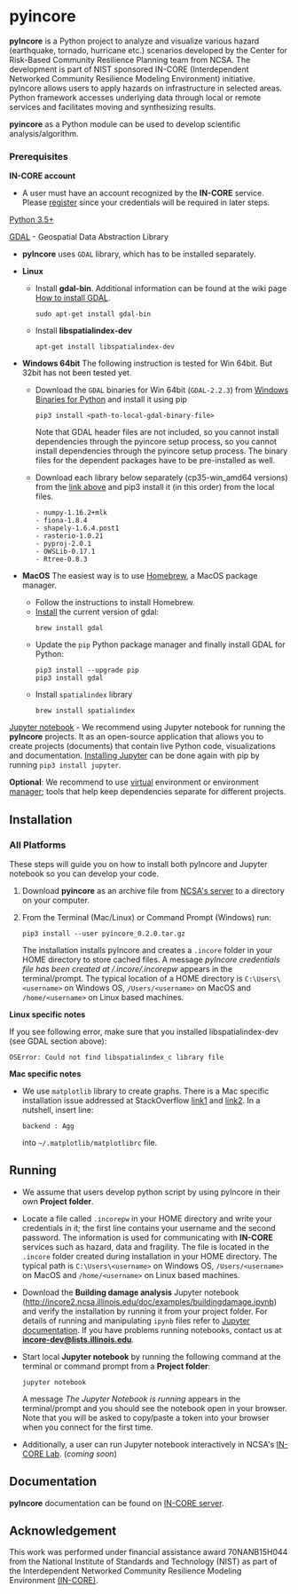 # pyincore

**pyIncore** is a Python project to analyze and visualize various hazard (earthquake, tornado, hurricane etc.) 
scenarios developed by the Center for Risk-Based Community Resilience Planning team from NCSA. 
The development is part of NIST sponsored IN-CORE (Interdependent Networked Community Resilience Modeling 
Environment) initiative. pyIncore allows users to apply hazards on infrastructure in selected areas. 
Python framework accesses underlying data through local or remote services and facilitates moving and synthesizing 
results.
                      
**pyincore** as a Python module can be used to develop scientific analysis/algorithm.

### Prerequisites

**IN-CORE account**

- A user must have an account recognized by the **IN-CORE** service. Please [register](https://identity.ncsa.illinois.edu/register/UUMK36FU2M) 
since your credentials will be required in later steps.

[Python 3.5+](https://www.python.org)

[GDAL](https://www.gdal.org) - Geospatial Data Abstraction Library
    
- **pyIncore** uses `GDAL` library, which has to be installed separately.

- **Linux** 
    - Install **gdal-bin**. Additional information can be found  at the wiki page [How to install GDAL](https://github.com/domlysz/BlenderGIS/wiki/How-to-install-GDAL).
        ```
        sudo apt-get install gdal-bin
        ```
    - Install **libspatialindex-dev**
        ```
        apt-get install libspatialindex-dev
        ```

- **Windows 64bit**
    The following instruction is tested for Win 64bit. But 32bit has not been tested yet.
    - Download the `GDAL` binaries for Win 64bit (`GDAL-2.2.3`) from [Windows Binaries for Python](https://www.lfd.uci.edu/~gohlke/pythonlibs/) and install it using pip
        ```
        pip3 install <path-to-local-gdal-binary-file>
        ```
        Note that GDAL header files are not included, so you cannot install dependencies through the pyincore setup process, 
        so you cannot install dependencies through the pyincore setup process. The binary files for the dependent packages 
        have to be pre-installed as well. 
    - Download each library below separately (cp35-win_amd64 versions) from the [link above](https://www.lfd.uci.edu/~gohlke/pythonlibs/) 
    and pip3 install it (in this order) from the local files.

        ```
        - numpy-1.16.2+mlk
        - fiona-1.8.4
        - shapely-1.6.4.post1
        - rasterio-1.0.21
        - pyproj-2.0.1
        - OWSLib-0.17.1
        - Rtree-0.8.3
        ```

- **MacOS**
    The easiest way is to use [Homebrew](https://brew.sh/), a MacOS package manager.
    - Follow the instructions to install Homebrew.
    - [Install](https://medium.com/@vascofernandes_13322/how-to-install-gdal-on-macos-6a76fb5e24a4) the current version of gdal:
        ```
        brew install gdal
        ```
    - Update the `pip` Python package manager and finally install GDAL for Python:
        ```
        pip3 install --upgrade pip
        pip3 install gdal
        ```
    - Install `spatialindex` library
        ```
        brew install spatialindex
        ```    
    
[Jupyter notebook](https://jupyter.org/) - We recommend using Jupyter notebook for running the **pyIncore** projects. 
It as an open-source application that allows you to create projects (documents) that contain live Python code, 
visualizations and documentation. [Installing Jupyter](https://jupyter.org/install.html) can be done again with pip by 
running `pip3 install jupyter`.

**Optional**: We recommend to use [virtual](https://www.pythonforbeginners.com/basics/how-to-use-python-virtualenv/) environment 
or environment [manager](https://www.anaconda.com/distribution/); tools that help keep dependencies separate for different projects.

## Installation

### All Platforms
 
These steps will guide you on how to install both pyIncore and Jupyter notebook so you can develop your code.

1. Download **pyincore** as an archive file from [NCSA's server](https://incore2.ncsa.illinois.edu/releases/pyincore_0.2.0.tar.gz) to a directory on your computer.
2. From the Terminal (Mac/Linux) or Command Prompt (Windows) run:
    ```
    pip3 install --user pyincore_0.2.0.tar.gz
    ```
    
    The installation installs pyIncore and creates a `.incore` folder in your HOME directory to store cached files. 
    A message *pyIncore credentials file has been created at <HOME directory>/.incore/.incorepw* appears 
    in the terminal/prompt. The typical location of a HOME directory is `C:\Users\<username>` on Windows OS, `/Users/<username>` on MacOS 
    and `/home/<username>` on Linux based machines.

**Linux specific notes**

If you see following error, make sure that you installed libspatialindex-dev (see GDAL section above):
```
OSError: Could not find libspatialindex_c library file
```

**Mac specific notes**
    
- We use `matplotlib` library to create graphs. There is a Mac specific installation issue addressed at 
StackOverflow [link1](https://stackoverflow.com/questions/4130355/python-matplotlib-framework-under-macosx) and 
[link2](https://stackoverflow.com/questions/21784641/installation-issue-with-matplotlib-python). In a nutshell, 
insert line:
    ```
    backend : Agg
    ```

    into `~/.matplotlib/matplotlibrc` file.

## Running

- We assume that users develop python script by using pyIncore in their own **Project folder**.
- Locate a file called `.incorepw` in your HOME directory and write your credentials in it; the first line contains your username and the second password. 
The information is used for communicating with **IN-CORE** services such as hazard, data and fragility. 
The file is located in the `.incore` folder created during installation in your HOME directory. The typical path is `C:\Users\<username>` on Windows OS, 
`/Users/<username>` on MacOS and `/home/<username>` on Linux based machines.

- Download the **Building damage analysis** Jupyter notebook (<http://incore2.ncsa.illinois.edu/doc/examples/buildingdamage.ipynb>) 
and verify the installation by running it from your project folder. For details of running and manipulating `ipynb` files refer 
to [Jupyter documentation](https://jupyter.readthedocs.io/en/latest/running.html#running). If you have problems running notebooks, 
contact us at **incore-dev@lists.illinois.edu**.

- Start local **Jupyter notebook** by running the following command at the terminal or command prompt from a **Project folder**:
    ```
    jupyter notebook
    ```
       
    A message *The Jupyter Notebook is running* appears in the terminal/prompt 
    and you should see the notebook open in your browser. 
    Note that you will be asked to copy/paste a token into your browser when you connect 
    for the first time.

- Additionally, a user can run Jupyter notebook interactively in NCSA's [IN-CORE Lab](https://incore-jupyter.ncsa.illinois.edu/hub/login). (*coming soon*)


## Documentation

**pyIncore** documentation can be found on [IN-CORE server](http://incore2.ncsa.illinois.edu/).


## Acknowledgement
This work was performed under financial assistance award 70NANB15H044 from 
the National Institute of Standards and Technology (NIST) as part of 
the Interdependent Networked Community Resilience Modeling 
Environment [(IN-CORE)](http://resilience.colostate.edu/in_core.shtml).